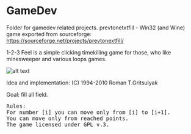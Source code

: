 # GameDev

Folder for gamedev related projects.
prevtonetxtfill - Win32 (and Wine) game exported from sourceforge: https://sourceforge.net/projects/prevtonextfill/

1-2-3 Feel is a simple clicking timekilling game for those, who like minesweeper and various loops games.

![alt text](https://e88f0a33-a-62cb3a1a-s-sites.googlegroups.com/site/romangritsulyak/home/1-2-3-fill-game-with-source/123fillscreenshot.png)

Idea and implementation:
(C) 1994-2010 Roman T.Gritsulyak

Goal:
fill all field.

<pre>
Rules: 
For number [i] you can move only from [i] to [i+1]. 
You can move only from reached points. 
The game licensed under GPL v.3.
</pre>
